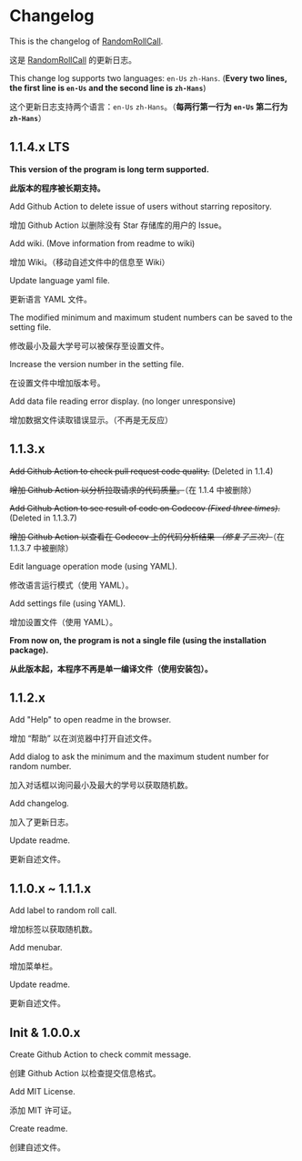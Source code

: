 # Changelog

This is the changelog of [RandomRollCall](https://github.com/ren-yc/RandomRollCall).

这是 [RandomRollCall](https://github.com/ren-yc/RandomRollCall) 的更新日志。

This change log supports two languages: `en-Us` `zh-Hans`. (**Every two lines, the first line is `en-Us` and the second line is `zh-Hans`**)

这个更新日志支持两个语言：`en-Us` `zh-Hans`。（**每两行第一行为 `en-Us` 第二行为 `zh-Hans`**）

## 1.1.4.x LTS

**This version of the program is long term supported.**

**此版本的程序被长期支持。**

Add Github Action to delete issue of users without starring repository.

增加 Github Action 以删除没有 Star 存储库的用户的 Issue。

Add wiki. (Move information from readme to wiki)

增加 Wiki。（移动自述文件中的信息至 Wiki）

Update language yaml file.

更新语言 YAML 文件。

The modified minimum and maximum student numbers can be saved to the setting file.

修改最小及最大学号可以被保存至设置文件。

Increase the version number in the setting file.

在设置文件中增加版本号。

Add data file reading error display. (no longer unresponsive)

增加数据文件读取错误显示。（不再是无反应）

## 1.1.3.x

~~Add Github Action to check pull request code quality.~~ (Deleted in 1.1.4)

~~增加 Github Action 以分析拉取请求的代码质量。~~（在 1.1.4 中被删除）

~~Add Github Action to see result of code on Codecov _(Fixed three times)_.~~ (Deleted in 1.1.3.7)

~~增加 Github Action 以查看在 Codecov 上的代码分析结果 _（修复了三次）_~~（在 1.1.3.7 中被删除）

Edit language operation mode (using YAML).

修改语言运行模式（使用 YAML）。

Add settings file (using YAML).

增加设置文件（使用 YAML）。

**From now on, the program is not a single file (using the installation package).**

**从此版本起，本程序不再是单一编译文件（使用安装包）。**

## 1.1.2.x

Add "Help" to open readme in the browser.

增加 “帮助” 以在浏览器中打开自述文件。

Add dialog to ask the minimum and the maximum student number for random number.

加入对话框以询问最小及最大的学号以获取随机数。

Add changelog.

加入了更新日志。

Update readme.

更新自述文件。

## 1.1.0.x ~ 1.1.1.x

Add label to random roll call.

增加标签以获取随机数。

Add menubar.

增加菜单栏。

Update readme.

更新自述文件。

## Init & 1.0.0.x

Create Github Action to check commit message.

创建 Github Action 以检查提交信息格式。

Add MIT License.

添加 MIT 许可证。

Create readme.

创建自述文件。